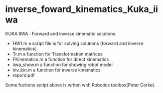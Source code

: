 # inverse_foward_kinematics_Kuka_iiwa
KUKA IIWA : Forward and inverse kinematic solutions

- HW1.m a script file is for solving solutions (forward and inverse kinematics)
- Tr.m          a function for Transformation matrices
- FKinematics.m a function for direct kinematics
- iiwa_show.m   a function for showing robot model
- inv_kin.m     a function for inverse kinematics
- repord.pdf

Some fuctions script above is writen with Robotics toolbox(Peter Corke). 
